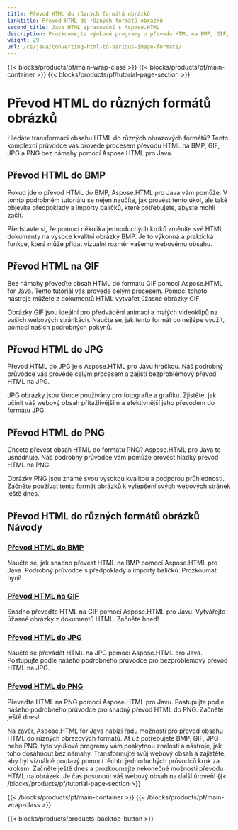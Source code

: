 ```yaml
---
title: Převod HTML do různých formátů obrázků
linktitle: Převod HTML do různých formátů obrázků
second_title: Java HTML zpracování s Aspose.HTML
description: Prozkoumejte výukové programy o převodu HTML na BMP, GIF, JPG a PNG bez námahy s Aspose.HTML pro Java. Vytvářejte úžasné obrázky z dokumentů HTML.
weight: 29
url: /cs/java/converting-html-to-various-image-formats/
---
```


{{< blocks/products/pf/main-wrap-class >}}
{{< blocks/products/pf/main-container >}}
{{< blocks/products/pf/tutorial-page-section >}}

# Převod HTML do různých formátů obrázků


Hledáte transformaci obsahu HTML do různých obrazových formátů? Tento komplexní průvodce vás provede procesem převodu HTML na BMP, GIF, JPG a PNG bez námahy pomocí Aspose.HTML pro Java. 

## Převod HTML do BMP

Pokud jde o převod HTML do BMP, Aspose.HTML pro Java vám pomůže. V tomto podrobném tutoriálu se nejen naučíte, jak provést tento úkol, ale také objevíte předpoklady a importy balíčků, které potřebujete, abyste mohli začít.

Představte si, že pomocí několika jednoduchých kroků změníte své HTML dokumenty na vysoce kvalitní obrázky BMP. Je to výkonná a praktická funkce, která může přidat vizuální rozměr vašemu webovému obsahu.

## Převod HTML na GIF

Bez námahy převeďte obsah HTML do formátu GIF pomocí Aspose.HTML for Java. Tento tutoriál vás provede celým procesem. Pomocí tohoto nástroje můžete z dokumentů HTML vytvářet úžasné obrázky GIF.

Obrázky GIF jsou ideální pro předvádění animací a malých videoklipů na vašich webových stránkách. Naučte se, jak tento formát co nejlépe využít, pomocí našich podrobných pokynů.

## Převod HTML do JPG

Převod HTML do JPG je s Aspose.HTML pro Javu hračkou. Náš podrobný průvodce vás provede celým procesem a zajistí bezproblémový převod HTML na JPG.

JPG obrázky jsou široce používány pro fotografie a grafiku. Zjistěte, jak učinit váš webový obsah přitažlivějším a efektivnější jeho převodem do formátu JPG.

## Převod HTML do PNG

Chcete převést obsah HTML do formátu PNG? Aspose.HTML pro Java to usnadňuje. Náš podrobný průvodce vám pomůže provést hladký převod HTML na PNG.

Obrázky PNG jsou známé svou vysokou kvalitou a podporou průhlednosti. Začněte používat tento formát obrázků k vylepšení svých webových stránek ještě dnes.

## Převod HTML do různých formátů obrázků Návody
### [Převod HTML do BMP](./convert-html-to-bmp/)
Naučte se, jak snadno převést HTML na BMP pomocí Aspose.HTML pro Java. Podrobný průvodce s předpoklady a importy balíčků. Prozkoumat nyní!
### [Převod HTML na GIF](./convert-html-to-gif/)
Snadno převeďte HTML na GIF pomocí Aspose.HTML pro Javu. Vytvářejte úžasné obrázky z dokumentů HTML. Začněte hned!
### [Převod HTML do JPG](./convert-html-to-jpg/)
Naučte se převádět HTML na JPG pomocí Aspose.HTML pro Java. Postupujte podle našeho podrobného průvodce pro bezproblémový převod HTML na JPG.
### [Převod HTML do PNG](./convert-html-to-png/)
Převeďte HTML na PNG pomocí Aspose.HTML pro Javu. Postupujte podle našeho podrobného průvodce pro snadný převod HTML do PNG. Začněte ještě dnes!

Na závěr, Aspose.HTML for Java nabízí řadu možností pro převod obsahu HTML do různých obrazových formátů. Ať už potřebujete BMP, GIF, JPG nebo PNG, tyto výukové programy vám poskytnou znalosti a nástroje, jak toho dosáhnout bez námahy. Transformujte svůj webový obsah a zajistěte, aby byl vizuálně poutavý pomocí těchto jednoduchých průvodců krok za krokem. Začněte ještě dnes a prozkoumejte nekonečné možnosti převodu HTML na obrázek. Je čas posunout váš webový obsah na další úroveň!
{{< /blocks/products/pf/tutorial-page-section >}}

{{< /blocks/products/pf/main-container >}}
{{< /blocks/products/pf/main-wrap-class >}}

{{< blocks/products/products-backtop-button >}}
